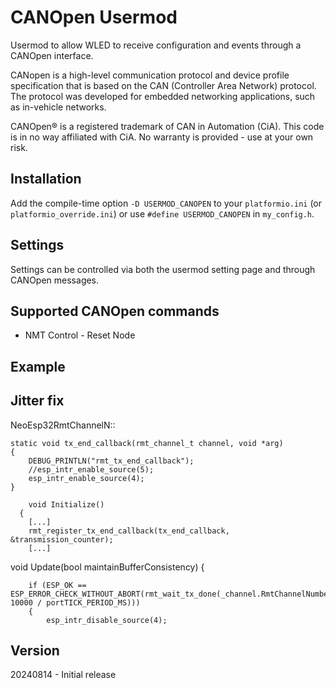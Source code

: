# CANOpen Usermod

Usermod to allow WLED to receive configuration and events through a CANOpen interface.

CANopen is a high-level communication protocol and device profile specification that is based on the CAN (Controller Area Network) protocol. The protocol was developed for embedded networking applications, such as in-vehicle networks.

CANOpen® is a registered trademark of CAN in Automation (CiA). This code is in no way affiliated with CiA. No warranty is provided - use at your own risk.

## Installation

Add the compile-time option `-D USERMOD_CANOPEN` to your `platformio.ini` (or `platformio_override.ini`) or use `#define USERMOD_CANOPEN` in `my_config.h`.

## Settings
Settings can be controlled via both the usermod setting page and through CANOpen messages.

## Supported CANOpen commands

  - NMT Control - Reset Node


## Example


## Jitter fix

NeoEsp32RmtChannelN::

    static void tx_end_callback(rmt_channel_t channel, void *arg)
    {
        DEBUG_PRINTLN("rmt_tx_end_callback");
        //esp_intr_enable_source(5);
        esp_intr_enable_source(4);
    }

        void Initialize()
      {
        [...]
        rmt_register_tx_end_callback(tx_end_callback, &transmission_counter);
        [...]


void Update(bool maintainBufferConsistency)
    {

        if (ESP_OK == ESP_ERROR_CHECK_WITHOUT_ABORT(rmt_wait_tx_done(_channel.RmtChannelNumber, 10000 / portTICK_PERIOD_MS)))
        {
            esp_intr_disable_source(4);

## Version
20240814 - Initial release

